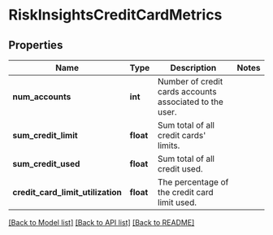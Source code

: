# RiskInsightsCreditCardMetrics

## Properties
Name | Type | Description | Notes
------------ | ------------- | ------------- | -------------
**num_accounts** | **int** | Number of credit cards accounts associated to the user. | 
**sum_credit_limit** | **float** | Sum total of all credit cards&#x27; limits. | 
**sum_credit_used** | **float** | Sum total of all credit used. | 
**credit_card_limit_utilization** | **float** | The percentage of the credit card limit used. | 

[[Back to Model list]](../../README.md#documentation-for-models) [[Back to API list]](../../README.md#documentation-for-api-endpoints) [[Back to README]](../../README.md)

